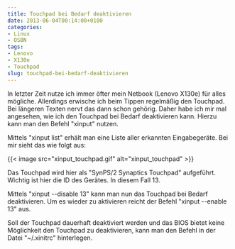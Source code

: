 ```yaml
---
title: Touchpad bei Bedarf deaktivieren
date: 2013-06-04T00:14:00+0100
categories:
- Linux
- OSBN
tags:
- Lenovo
- X130e
- Touchpad
slug: touchpad-bei-bedarf-deaktivieren
---
```

In letzter Zeit nutze ich immer öfter mein Netbook (Lenovo X130e) für alles mögliche. Allerdings erwische ich beim Tippen regelmäßig den Touchpad. Bei längeren Texten nervt das dann schon gehörig. Daher habe ich mir mal angesehen, wie ich den Touchpad bei Bedarf deaktivieren kann. Hierzu kann man den Befehl "xinput" nutzen.

Mittels "xinput list" erhält man eine Liste aller erkannten Eingabegeräte. Bei mir sieht das wie folgt aus:

{{< image src="xinput_touchpad.gif" alt="xinput_touchpad" >}}

Das Touchpad wird hier als "SynPS/2 Synaptics Touchpad" aufgeführt. Wichtig ist hier die ID des Gerätes. In diesem Fall 13.

Mittels "xinput --disable 13" kann man nun das Touchpad bei Bedarf deaktivieren. Um es wieder zu aktivieren reicht der Befehl "xinput --enable 13" aus.

Soll der Touchpad dauerhaft deaktiviert werden und das BIOS bietet keine Möglichkeit den Touchpad zu deaktivieren, kann man den Befehl in der Datei "~/.xinitrc" hinterlegen.

